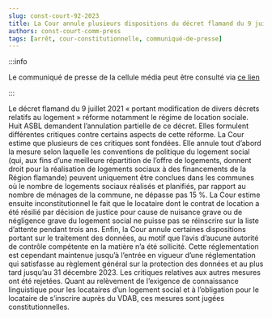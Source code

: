 ```yaml
---   
slug: const-court-92-2023
title: La Cour annule plusieurs dispositions du décret flamand du 9 juillet 2021 qui modifient le régime de location sociale
authors: const-court-comm-press
tags: [arrêt, cour-constitutionnelle, communiqué-de-presse]
---
```


:::info

Le communiqué de presse de la cellule média peut être consulté via [ce lien](https://www.const-court.be/public/f/2023/2023-092f-info.pdf) 

:::

Le décret flamand du 9 juillet 2021 « portant modification de divers décrets relatifs au logement » réforme notamment le régime de location sociale. Huit ASBL demandent l’annulation partielle de ce décret. Elles formulent différentes critiques contre certains aspects de cette réforme.La Cour estime que plusieurs de ces critiques sont fondées. Elle annule tout d’abord la mesure selon laquelle les conventions de politique du logement social (qui, aux fins d’une meilleure répartition de l’offre de logements, donnent droit pour la réalisation de logements sociaux à des financements de la Région flamande) peuvent uniquement être conclues dans les communes où le nombre de logements sociaux réalisés et planifiés, par rapport au nombre de ménages de la commune, ne dépasse pas 15 %. La Cour estime ensuite inconstitutionnel le fait que le locataire dont le contrat de location a été résilié par décision de justice pour cause de nuisance grave ou de négligence grave du logement social ne puisse pas se réinscrire sur la liste d’attente pendant trois ans. Enfin, la Cour annule certaines dispositions portant sur le traitement des données, au motif que l’avis d’aucune autorité de contrôle compétente en la matière n’a été sollicité. Cette réglementation est cependant maintenue jusqu’à l’entrée en vigueur d’une réglementation qui satisfasse au règlement général sur la protection des données et au plus tard jusqu’au 31 décembre 2023. Les critiques relatives aux autres mesures ont été rejetées. Quant au relèvement de l’exigence de connaissance linguistique pour les locataires d’un logement social et à l’obligation pour le locataire de s’inscrire auprès du VDAB, ces mesures sont jugées constitutionnelles.
